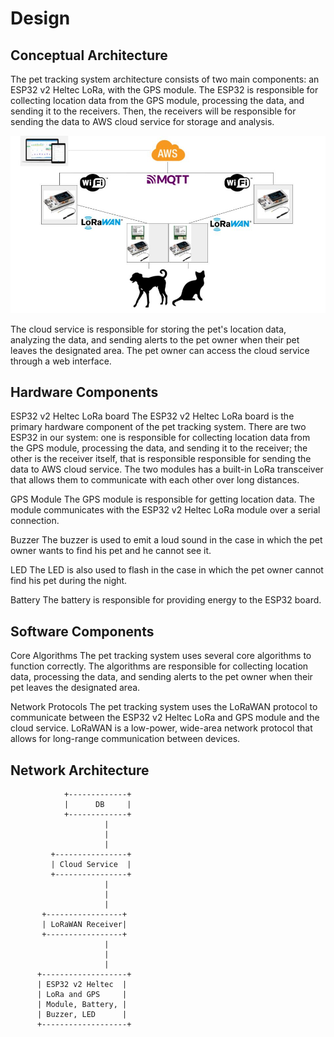 # Design

## Conceptual Architecture
The pet tracking system architecture consists of two main components: an ESP32 v2 Heltec LoRa, with the GPS module. The ESP32 is responsible for collecting location data from the GPS module, processing the data, and sending it to the receivers. Then, the receivers will be responsible for sending the data to AWS cloud service for storage and analysis.

![alt](img/scheme.jpg)

The cloud service is responsible for storing the pet's location data, analyzing the data, and sending alerts to the pet owner when their pet leaves the designated area. The pet owner can access the cloud service through a web interface.

## Hardware Components
ESP32 v2 Heltec LoRa board
The ESP32 v2 Heltec LoRa board is the primary hardware component of the pet tracking system. There are two ESP32 in our system: one is responsible for collecting location data from the GPS module, processing the data, and sending it to the receiver; the other is the receiver itself, that is responsible responsible for sending the data to AWS cloud service. The two modules has a built-in LoRa transceiver that allows them to communicate with each other over long distances.

GPS Module
The GPS module is responsible for getting location data. The module communicates with the ESP32 v2 Heltec LoRa module over a serial connection.

Buzzer
The buzzer is used to emit a loud sound in the case in which the pet owner wants to find his pet and he cannot see it.

LED
The LED is also used to flash in the case in which the pet owner cannot find his pet during the night.

Battery
The battery is responsible for providing energy to the ESP32 board.

## Software Components
Core Algorithms
The pet tracking system uses several core algorithms to function correctly. The algorithms are responsible for collecting location data, processing the data, and sending alerts to the pet owner when their pet leaves the designated area.

Network Protocols
The pet tracking system uses the LoRaWAN protocol to communicate between the ESP32 v2 Heltec LoRa and GPS module and the cloud service. LoRaWAN is a low-power, wide-area network protocol that allows for long-range communication between devices.

## Network Architecture

                +-------------+
                |      DB     |
                +-------------+
                         |
                         |
                         |
             +----------------+
             | Cloud Service  |
             +----------------+
                         |
                         |
                         |
           +-----------------+
           | LoRaWAN Receiver|
           +-----------------+
                         |
                         |
                         |
          +-------------------+
          | ESP32 v2 Heltec  |
          | LoRa and GPS     |
          | Module, Battery, |
          | Buzzer, LED      |
          +-------------------+
